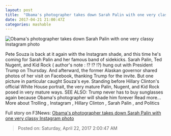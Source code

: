 ```yaml
---
layout: post
title:  "Obama's photographer takes down Sarah Palin with one very classy Instagram photo"
date: 2017-04-21 21:00:47Z
categories: mashable
---
```


![Obama's photographer takes down Sarah Palin with one very classy Instagram photo](http://i.amz.mshcdn.com/e3Yo7jF4RhYytohzNCvsthyxL4s=/1200x630/2017%2F04%2F21%2F93%2F7e16f49ac1404023a3c5248bea070ee4.1c633.jpg)

Pete Souza is back at it again with the Instagram shade, and this time he's coming for Sarah Palin and her famous band of sidekicks. Sarah Palin, Ted Nugent, and Kid Rock ( author's note : ⁉️ ⁉️ ⁉️) hung out with President Trump on Thursday. And afterward, the former Alaskan governor shared photos of her visit on Facebook, thanking Trump for the invite. But one picture in particular caught Souza's eye. Standing before Hillary Clinton's official White House portrait, the very mature Palin, Nugent, and Kid Rock posed in very mature ways. SEE ALSO: Trump never has to buy sunglasses again because Obama's photographer will shade him forever Read more... More about Trolling , Instagram , Hillary Clinton , Sarah Palin , and Politics


Full story on F3News: [Obama's photographer takes down Sarah Palin with one very classy Instagram photo](http://www.f3nws.com/n/ZhnaFJ)

> Posted on: Saturday, April 22, 2017 2:00:47 AM
